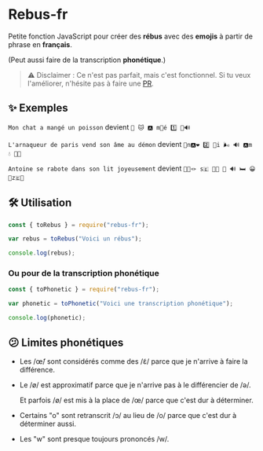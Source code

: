 # Rebus-fr

Petite fonction JavaScript pour créer des **rébus** avec des **emojis** à partir de phrase en **français**.

(Peut aussi faire de la transcription **phonétique**.)

> ⚠️ Disclaimer : Ce n'est pas parfait, mais c'est fonctionnel.
> Si tu veux l'améliorer, n'hésite pas à faire une [PR](https://github.com/ptlc8/rebus/pulls).


## ✨ Exemples

`Mon chat a mangé un poisson` devient `🗻 🐱 🅰️ m👼é 1️⃣ 🫛🔊`

`L'arnaqueur de paris vend son âme au démon` devient `🥓n🅰️❤️ 2️⃣ 🍰i 🌬️ 🔊 🅰️m 💧 🎲🗻`

`Antoine se rabote dans son lit joyeusement` devient `📅🫵🪢 s🇪 🐀👢 🦷 🔊 🛏️ 😀👀z🇪🤥`


## 🛠️ Utilisation

```js
const { toRebus } = require("rebus-fr");

var rebus = toRebus("Voici un rébus");

console.log(rebus);
```

### Ou pour de la transcription phonétique

```js
const { toPhonetic } = require("rebus-fr");

var phonetic = toPhonetic("Voici une transcription phonétique");

console.log(phonetic);
```


## 😕 Limites phonétiques

- Les /œ̃/ sont considérés comme des /ɛ̃/ parce que je n'arrive à faire la différence.

- Le /ø/ est approximatif parce que je n'arrive pas à le différencier de /ə/.

  Et parfois /ø/ est mis à la place de /œ/ parce que c'est dur à déterminer.

- Certains "o" sont retranscrit /ɔ/ au lieu de /o/ parce que c'est dur à déterminer aussi.

- Les "w" sont presque toujours prononcés /w/.